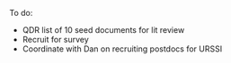 To do: 




- QDR list of 10 seed documents for lit review 
- Recruit for survey 
- Coordinate with Dan on recruiting postdocs for URSSI 
